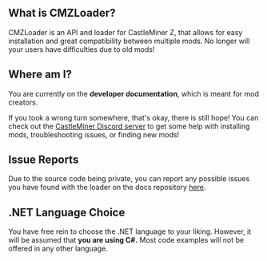 ## What is CMZLoader?

CMZLoader is an API and loader for CastleMiner Z, that allows for easy
installation and great compatibility between multiple mods. No longer
will your users have difficulties due to old mods!

## Where am I?

You are currently on the **developer documentation**, which is meant for mod creators.

If you took a wrong turn somewhere, that's okay, there is still hope! You can check
out the [CastleMiner Discord server](https://discord.gg/wde7fFB) to get some help
with installing mods, troubleshooting issues, or finding new mods!

## Issue Reports

Due to the source code being private, you can report any possible issues you have found with the
loader on the docs repository [here](https://github.com/drunderscore/CMZLoader-docs).

## .NET Language Choice

You have free rein to choose the .NET language to your liking. However, it will be assumed
that **you are using C#.** Most code examples will not be offered in any other language.
